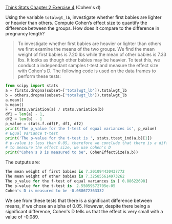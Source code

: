 [Think Stats Chapter 2 Exercise 4](http://greenteapress.com/thinkstats2/html/thinkstats2003.html#toc24) (Cohen's d)

Using the variable `totalwgt_lb`, investigate whether first babies are lighter or heavier than others. 
Compute Cohen’s effect size to quantify the difference between the groups.  How does it compare to the difference in pregnancy length?

> To investigate whether first babies are heavier or lighter than others we first examine the means of the two groups. We find the mean weight of first babies is 7.20 lbs while the mean of other babies is 7.33 lbs. It looks as though other babies may be heavier. To test this, we conduct a independant samples t-test and measure the effect size with Cohen's D. The following code is used on the data frames to perform these tests:
```python
from scipy import stats
a = firsts.dropna(subset=['totalwgt_lb']).totalwgt_lb
b = others.dropna(subset=['totalwgt_lb']).totalwgt_lb
a.mean()
b.mean()
F = stats.variation(a) / stats.variation(b)
df1 = len(a) - 1, 
df2 = len(b) - 1
p_value = stats.f.cdf(F, df1, df2)
print('The p_value for the f-test of equal variances is', p_value)
# Equal Variance t-test
print('The p-value for the t-test is ', stats.ttest_ind(a,b)[1])
# p-value is less than 0.05, therefore we conclude that there is a difference in means
# to measure the effect size, we use cohen's D
print("Cohen's D is measured to be", CohenEffectSize(a,b))
```
The outputs are:
```python
The mean weight of first babies is 7.201094430437772
The mean weight of other babies is 7.325855614973262
The p_value for the f-test of equal variances is [ 0.88622698]
The p-value for the t-test is  2.55059572705e-05
Cohen's D is measured to be -0.088672363332
```
We see from these tests that there is a significant difference between means, if we chose an alpha of 0.05. However, despite there being a significant difference, Cohen's D tells us that the effect is very small with a value of -0.089.
